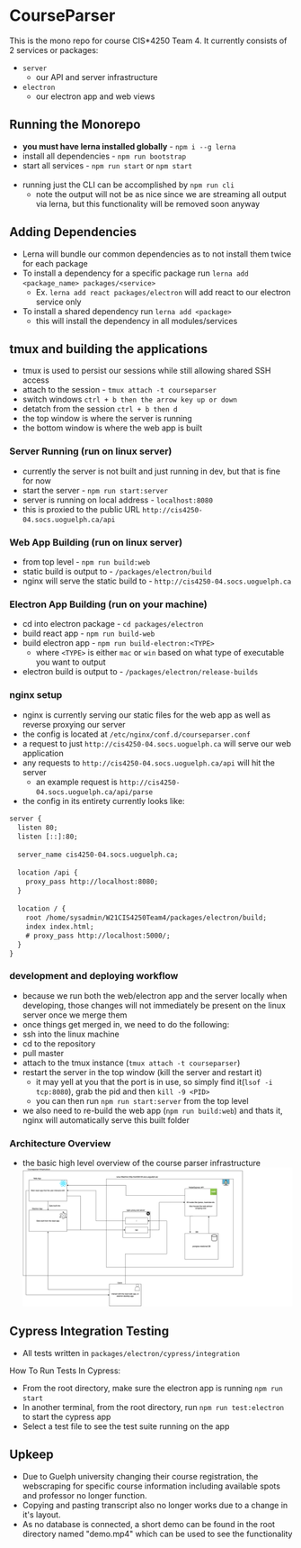 # CourseParser

This is the mono repo for course CIS\*4250 Team 4. It currently consists of 2 services or packages:

- `server`
  - our API and server infrastructure
- `electron`
  - our electron app and web views

## Running the Monorepo

- **you must have lerna installed globally** - `npm i --g lerna`
- install all dependencies - `npm run bootstrap`
- start all services - `npm run start` or `npm start`
  <br /><br />
- running just the CLI can be accomplished by `npm run cli`
  - note the output will not be as nice since we are streaming all output via lerna, but this functionality will be removed soon anyway

## Adding Dependencies

- Lerna will bundle our common dependencies as to not install them twice for each package
- To install a dependency for a specific package run `lerna add <package_name> packages/<service>`
  - Ex. `lerna add react packages/electron` will add react to our electron service only
- To install a shared dependency run `lerna add <package>`
  - this will install the dependency in all modules/services

## tmux and building the applications

- tmux is used to persist our sessions while still allowing shared SSH access
- attach to the session - `tmux attach -t courseparser`
- switch windows `ctrl + b then the arrow key up or down`
- detatch from the session `ctrl + b then d`
- the top window is where the server is running
- the bottom window is where the web app is built

### Server Running (run on linux server)

- currently the server is not built and just running in dev, but that is fine for now
- start the server - `npm run start:server`
- server is running on local address - `localhost:8080`
- this is proxied to the public URL `http://cis4250-04.socs.uoguelph.ca/api`

### Web App Building (run on linux server)

- from top level - `npm run build:web`
- static build is output to - `/packages/electron/build`
- nginx will serve the static build to - `http://cis4250-04.socs.uoguelph.ca`

### Electron App Building (run on your machine)

- cd into electron package - `cd packages/electron`
- build react app - `npm run build-web`
- build electron app - `npm run build-electron:<TYPE>`
  - where `<TYPE>` is either `mac` or `win` based on what type of executable you want to output
- electron build is output to - `/packages/electron/release-builds`

### nginx setup

- nginx is currently serving our static files for the web app as well as reverse proxying our server
- the config is located at `/etc/nginx/conf.d/courseparser.conf`
- a request to just `http://cis4250-04.socs.uoguelph.ca` will serve our web application
- any requests to `http://cis4250-04.socs.uoguelph.ca/api` will hit the server
  - an example request is `http://cis4250-04.socs.uoguelph.ca/api/parse`
- the config in its entirety currently looks like:

```
server {
  listen 80;
  listen [::]:80;

  server_name cis4250-04.socs.uoguelph.ca;

  location /api {
    proxy_pass http://localhost:8080;
  }

  location / {
    root /home/sysadmin/W21CIS4250Team4/packages/electron/build;
    index index.html;
    # proxy_pass http://localhost:5000/;
  }
}
```

### development and deploying workflow

- because we run both the web/electron app and the server locally when developing, those changes will not immediately be present on the linux server once we merge them
- once things get merged in, we need to do the following:
- ssh into the linux machine
- cd to the repository
- pull master
- attach to the tmux instance (`tmux attach -t courseparser`)
- restart the server in the top window (kill the server and restart it)
  - it may yell at you that the port is in use, so simply find it(`lsof -i tcp:8080`), grab the pid and then `kill -9 <PID>`
  - you can then run `npm run start:server` from the top level
- we also need to re-build the web app (`npm run build:web`) and thats it, nginx will automatically serve this built folder

### Architecture Overview

- the basic high level overview of the course parser infrastructure
  ![](info/courseparser_infra.png)

## Cypress Integration Testing

- All tests written in `packages/electron/cypress/integration`

How To Run Tests In Cypress:

- From the root directory, make sure the electron app is running `npm run start`
- In another terminal, from the root directory, run `npm run test:electron` to start the cypress app
- Select a test file to see the test suite running on the app

## Upkeep
- Due to Guelph university changing their course registration, the webscraping for specific course information including available spots and professor no longer function.
- Copying and pasting transcript also no longer works due to a change in it's layout.
- As no database is connected, a short demo can be found in the root directory named "demo.mp4" which can be used to see the functionality
